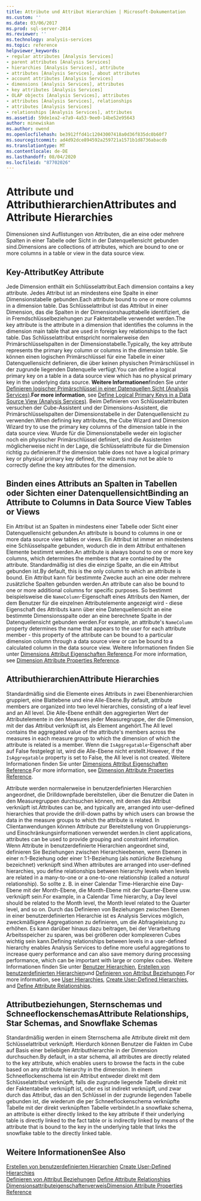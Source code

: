 ```yaml
---
title: Attribute und Attribut Hierarchien | Microsoft-Dokumentation
ms.custom: ''
ms.date: 03/06/2017
ms.prod: sql-server-2014
ms.reviewer: ''
ms.technology: analysis-services
ms.topic: reference
helpviewer_keywords:
- regular attributes [Analysis Services]
- parent attributes [Analysis Services]
- hierarchies [Analysis Services], attribute
- attributes [Analysis Services], about attributes
- account attributes [Analysis Services]
- dimensions [Analysis Services], attributes
- key attributes [Analysis Services]
- OLAP objects [Analysis Services], attributes
- attributes [Analysis Services], relationships
- attributes [Analysis Services]
- relationships [Analysis Services], attributes
ms.assetid: 59de1ea2-e7a9-4a53-9ee0-14be52e95643
author: minewiskan
ms.author: owend
ms.openlocfilehash: be3912ffd41c12043007418a0d36f835dc0b60f7
ms.sourcegitcommit: ad4d92dce894592a259721a1571b1d8736abacdb
ms.translationtype: MT
ms.contentlocale: de-DE
ms.lasthandoff: 08/04/2020
ms.locfileid: "87702026"
---
```

# <a name="attributes-and-attribute-hierarchies"></a><span data-ttu-id="90ca0-102">Attribute und Attributhierarchien</span><span class="sxs-lookup"><span data-stu-id="90ca0-102">Attributes and Attribute Hierarchies</span></span>
  <span data-ttu-id="90ca0-103">Dimensionen sind Auflistungen von Attributen, die an eine oder mehrere Spalten in einer Tabelle oder Sicht in der Datenquellensicht gebunden sind.</span><span class="sxs-lookup"><span data-stu-id="90ca0-103">Dimensions are collections of attributes, which are bound to one or more columns in a table or view in the data source view.</span></span>  
  
## <a name="key-attribute"></a><span data-ttu-id="90ca0-104">Key-Attribut</span><span class="sxs-lookup"><span data-stu-id="90ca0-104">Key Attribute</span></span>  
 <span data-ttu-id="90ca0-105">Jede Dimension enthält ein Schlüsselattribut.</span><span class="sxs-lookup"><span data-stu-id="90ca0-105">Each dimension contains a key attribute.</span></span> <span data-ttu-id="90ca0-106">Jedes Attribut ist an mindestens eine Spalte in einer Dimensionstabelle gebunden.</span><span class="sxs-lookup"><span data-stu-id="90ca0-106">Each attribute bound to one or more columns in a dimension table.</span></span> <span data-ttu-id="90ca0-107">Das Schlüsselattribut ist das Attribut in einer Dimension, das die Spalten in der Dimensionshaupttabelle identifiziert, die in Fremdschlüsselbeziehungen zur Faktentabelle verwendet werden.</span><span class="sxs-lookup"><span data-stu-id="90ca0-107">The key attribute is the attribute in a dimension that identifies the columns in the dimension main table that are used in foreign key relationships to the fact table.</span></span> <span data-ttu-id="90ca0-108">Das Schlüsselattribut entspricht normalerweise den Primärschlüsselspalten in der Dimensionstabelle.</span><span class="sxs-lookup"><span data-stu-id="90ca0-108">Typically, the key attribute represents the primary key column or columns in the dimension table.</span></span> <span data-ttu-id="90ca0-109">Sie können einen logischen Primärschlüssel für eine Tabelle in einer Datenquellensicht definieren, die über keinen physischen Primärschlüssel in der zugrunde liegenden Datenquelle verfügt.</span><span class="sxs-lookup"><span data-stu-id="90ca0-109">You can define a logical primary key on a table in a data source view which has no physical primary key in the underlying data source.</span></span> <span data-ttu-id="90ca0-110">**Weitere Informationen**finden Sie unter [Definieren logischer Primärschlüssel in einer Datenquellen Sicht &#40;Analysis Services&#41;](../multidimensional-models/define-logical-primary-keys-in-a-data-source-view-analysis-services.md).</span><span class="sxs-lookup"><span data-stu-id="90ca0-110">**For more information**, see [Define Logical Primary Keys in a Data Source View &#40;Analysis Services&#41;](../multidimensional-models/define-logical-primary-keys-in-a-data-source-view-analysis-services.md).</span></span> <span data-ttu-id="90ca0-111">Beim Definieren von Schlüsselattributen versuchen der Cube-Assistent und der Dimensions-Assistent, die Primärschlüsselspalten der Dimensionstabelle in der Datenquellensicht zu verwenden.</span><span class="sxs-lookup"><span data-stu-id="90ca0-111">When defining key attributes, the Cube Wizard and Dimension Wizard try to use the primary key columns of the dimension table in the data source view.</span></span> <span data-ttu-id="90ca0-112">Wurde für die Dimensionstabelle weder ein logischer noch ein physischer Primärschlüssel definiert, sind die Assistenten möglicherweise nicht in der Lage, die Schlüsselattribute für die Dimension richtig zu definieren.</span><span class="sxs-lookup"><span data-stu-id="90ca0-112">If the dimension table does not have a logical primary key or physical primary key defined, the wizards may not be able to correctly define the key attributes for the dimension.</span></span>  
  
## <a name="binding-an-attribute-to-columns-in-data-source-view-tables-or-views"></a><span data-ttu-id="90ca0-113">Binden eines Attributs an Spalten in Tabellen oder Sichten einer Datenquellensicht</span><span class="sxs-lookup"><span data-stu-id="90ca0-113">Binding an Attribute to Columns in Data Source View Tables or Views</span></span>  
 <span data-ttu-id="90ca0-114">Ein Attribut ist an Spalten in mindestens einer Tabelle oder Sicht einer Datenquellensicht gebunden.</span><span class="sxs-lookup"><span data-stu-id="90ca0-114">An attribute is bound to columns in one or more data source view tables or views.</span></span> <span data-ttu-id="90ca0-115">Ein Attribut ist immer an mindestens eine Schlüsselspalte gebunden, wodurch die in dem Attribut enthaltenen Elemente bestimmt werden.</span><span class="sxs-lookup"><span data-stu-id="90ca0-115">An attribute is always bound to one or more key columns, which determines the members that are contained by the attribute.</span></span> <span data-ttu-id="90ca0-116">Standardmäßig ist dies die einzige Spalte, an die ein Attribut gebunden ist.</span><span class="sxs-lookup"><span data-stu-id="90ca0-116">By default, this is the only column to which an attribute is bound.</span></span> <span data-ttu-id="90ca0-117">Ein Attribut kann für bestimmte Zwecke auch an eine oder mehrere zusätzliche Spalten gebunden werden.</span><span class="sxs-lookup"><span data-stu-id="90ca0-117">An attribute can also be bound to one or more additional columns for specific purposes.</span></span> <span data-ttu-id="90ca0-118">So bestimmt beispielsweise die `NameColumn`-Eigenschaft eines Attributs den Namen, der dem Benutzer für die einzelnen Attributelemente angezeigt wird - diese Eigenschaft des Attributs kann über eine Datenquellensicht an eine bestimmte Dimensionsspalte oder an eine berechnete Spalte in der Datenquellensicht gebunden werden.</span><span class="sxs-lookup"><span data-stu-id="90ca0-118">For example, an attribute's `NameColumn` property determines the name that appears to the user for each attribute member - this property of the attribute can be bound to a particular dimension column through a data source view or can be bound to a calculated column in the data source view.</span></span> <span data-ttu-id="90ca0-119">Weitere Informationen finden Sie unter [Dimensions Attribut Eigenschaften Reference](../multidimensional-models/dimension-attribute-properties-reference.md).</span><span class="sxs-lookup"><span data-stu-id="90ca0-119">For more information, see [Dimension Attribute Properties Reference](../multidimensional-models/dimension-attribute-properties-reference.md).</span></span>  
  
## <a name="attribute-hierarchies"></a><span data-ttu-id="90ca0-120">Attributhierarchien</span><span class="sxs-lookup"><span data-stu-id="90ca0-120">Attribute Hierarchies</span></span>  
 <span data-ttu-id="90ca0-121">Standardmäßig sind die Elemente eines Attributs in zwei Ebenenhierarchien gruppiert, eine Blattebene und eine Alle-Ebene.</span><span class="sxs-lookup"><span data-stu-id="90ca0-121">By default, attribute members are organized into two level hierarchies, consisting of a leaf level and an All level.</span></span> <span data-ttu-id="90ca0-122">Die Alle-Ebene enthält den aggregierten Wert der Attributelemente in den Measures jeder Measuregruppe, der die Dimension, mit der das Attribut verknüpft ist, als Element angehört.</span><span class="sxs-lookup"><span data-stu-id="90ca0-122">The All level contains the aggregated value of the attribute's members across the measures in each measure group to which the dimension of which the attribute is related is a member.</span></span> <span data-ttu-id="90ca0-123">Wenn die `IsAggregatable`-Eigenschaft aber auf False festgelegt ist, wird die Alle-Ebene nicht erstellt.</span><span class="sxs-lookup"><span data-stu-id="90ca0-123">However, if the `IsAggregatable` property is set to False, the All level is not created.</span></span> <span data-ttu-id="90ca0-124">Weitere Informationen finden Sie unter [Dimensions Attribut Eigenschaften Reference](../multidimensional-models/dimension-attribute-properties-reference.md).</span><span class="sxs-lookup"><span data-stu-id="90ca0-124">For more information, see [Dimension Attribute Properties Reference](../multidimensional-models/dimension-attribute-properties-reference.md).</span></span>  
  
 <span data-ttu-id="90ca0-125">Attribute werden normalerweise in benutzerdefinierten Hierarchien angeordnet, die Drilldownpfade bereitstellen, über die Benutzer die Daten in den Measuregruppen durchsuchen können, mit denen das Attribut verknüpft ist.</span><span class="sxs-lookup"><span data-stu-id="90ca0-125">Attributes can be, and typically are, arranged into user-defined hierarchies that provide the drill-down paths by which users can browse the data in the measure groups to which the attribute is related.</span></span> <span data-ttu-id="90ca0-126">In Clientanwendungen können Attribute zur Bereitstellung von Gruppierungs- und Einschränkungsinformationen verwendet werden.</span><span class="sxs-lookup"><span data-stu-id="90ca0-126">In client applications, attributes can be used to provide grouping and constraint information.</span></span> <span data-ttu-id="90ca0-127">Wenn Attribute in benutzerdefinierte Hierarchien angeordnet sind, definieren Sie Beziehungen zwischen Hierarchieebenen, wenn Ebenen in einer n:1-Beziehung oder einer 1:1-Beziehung (als *natürliche* Beziehung bezeichnet) verknüpft sind.</span><span class="sxs-lookup"><span data-stu-id="90ca0-127">When attributes are arranged into user-defined hierarchies, you define relationships between hierarchy levels when levels are related in a many-to-one or a one-to-one relationship (called a *natural* relationship).</span></span> <span data-ttu-id="90ca0-128">So sollte z. B. in einer Calendar Time-Hierarchie eine Day-Ebene mit der Month-Ebene, die Month-Ebene mit der Quarter-Ebene usw. verknüpft sein.</span><span class="sxs-lookup"><span data-stu-id="90ca0-128">For example, in a Calendar Time hierarchy, a Day level should be related to the Month level, the Month level related to the Quarter level, and so on.</span></span> <span data-ttu-id="90ca0-129">Durch das Definieren von Beziehungen zwischen Ebenen in einer benutzerdefinierten Hierarchie ist es Analysis Services möglich, zweckmäßigere Aggregationen zu definieren, um die Abfrageleistung zu erhöhen. Es kann darüber hinaus dazu beitragen, bei der Verarbeitung Arbeitsspeicher zu sparen, was bei größeren oder komplexeren Cubes wichtig sein kann.</span><span class="sxs-lookup"><span data-stu-id="90ca0-129">Defining relationships between levels in a user-defined hierarchy enables Analysis Services to define more useful aggregations to increase query performance and can also save memory during processing performance, which can be important with large or complex cubes.</span></span> <span data-ttu-id="90ca0-130">Weitere Informationen finden Sie unter [Benutzer Hierarchien](user-hierarchies.md), [Erstellen von benutzerdefinierten Hierarchien](../multidimensional-models/user-defined-hierarchies-create.md)und [Definieren von Attribut Beziehungen](../multidimensional-models/attribute-relationships-define.md).</span><span class="sxs-lookup"><span data-stu-id="90ca0-130">For more information, see [User Hierarchies](user-hierarchies.md), [Create User-Defined Hierarchies](../multidimensional-models/user-defined-hierarchies-create.md), and [Define Attribute Relationships](../multidimensional-models/attribute-relationships-define.md).</span></span>  
  
## <a name="attribute-relationships-star-schemas-and-snowflake-schemas"></a><span data-ttu-id="90ca0-131">Attributbeziehungen, Sternschemas und Schneeflockenschemas</span><span class="sxs-lookup"><span data-stu-id="90ca0-131">Attribute Relationships, Star Schemas, and Snowflake Schemas</span></span>  
 <span data-ttu-id="90ca0-132">Standardmäßig werden in einem Sternschema alle Attribute direkt mit dem Schlüsselattribut verknüpft. Hierdurch können Benutzer die Fakten im Cube auf Basis einer beliebigen Attributhierarchie in der Dimension durchsuchen.</span><span class="sxs-lookup"><span data-stu-id="90ca0-132">By default, in a star schema, all attributes are directly related to the key attribute, which enables users to browse the facts in the cube based on any attribute hierarchy in the dimension.</span></span> <span data-ttu-id="90ca0-133">In einem Schneeflockenschema ist ein Attribut entweder direkt mit dem Schlüsselattribut verknüpft, falls die zugrunde liegende Tabelle direkt mit der Faktentabelle verknüpft ist, oder es ist indirekt verknüpft, und zwar durch das Attribut, das an den Schlüssel in der zugrunde liegenden Tabelle gebunden ist, die wiederum die per Schneeflockenschema verknüpfte Tabelle mit der direkt verknüpften Tabelle verbindet.</span><span class="sxs-lookup"><span data-stu-id="90ca0-133">In a snowflake schema, an attribute is either directly linked to the key attribute if their underlying table is directly linked to the fact table or is indirectly linked by means of the attribute that is bound to the key in the underlying table that links the snowflake table to the directly linked table.</span></span>  
  
## <a name="see-also"></a><span data-ttu-id="90ca0-134">Weitere Informationen</span><span class="sxs-lookup"><span data-stu-id="90ca0-134">See Also</span></span>  
 <span data-ttu-id="90ca0-135">[Erstellen von benutzerdefinierten Hierarchien](../multidimensional-models/user-defined-hierarchies-create.md) </span><span class="sxs-lookup"><span data-stu-id="90ca0-135">[Create User-Defined Hierarchies](../multidimensional-models/user-defined-hierarchies-create.md) </span></span>  
 <span data-ttu-id="90ca0-136">[Definieren von Attribut Beziehungen](../multidimensional-models/attribute-relationships-define.md) </span><span class="sxs-lookup"><span data-stu-id="90ca0-136">[Define Attribute Relationships](../multidimensional-models/attribute-relationships-define.md) </span></span>  
 [<span data-ttu-id="90ca0-137">Dimensionsattributeigenschaftenverweis</span><span class="sxs-lookup"><span data-stu-id="90ca0-137">Dimension Attribute Properties Reference</span></span>](../multidimensional-models/dimension-attribute-properties-reference.md)  
  
  
